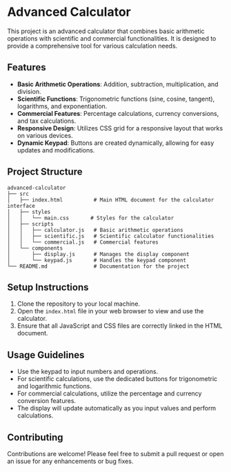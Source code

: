 # Advanced Calculator

This project is an advanced calculator that combines basic arithmetic operations with scientific and commercial functionalities. It is designed to provide a comprehensive tool for various calculation needs.

## Features

- **Basic Arithmetic Operations**: Addition, subtraction, multiplication, and division.
- **Scientific Functions**: Trigonometric functions (sine, cosine, tangent), logarithms, and exponentiation.
- **Commercial Features**: Percentage calculations, currency conversions, and tax calculations.
- **Responsive Design**: Utilizes CSS grid for a responsive layout that works on various devices.
- **Dynamic Keypad**: Buttons are created dynamically, allowing for easy updates and modifications.

## Project Structure

```
advanced-calculator
├── src
│   ├── index.html          # Main HTML document for the calculator interface
│   ├── styles
│   │   └── main.css       # Styles for the calculator
│   ├── scripts
│   │   ├── calculator.js   # Basic arithmetic operations
│   │   ├── scientific.js   # Scientific calculator functionalities
│   │   └── commercial.js   # Commercial features
│   └── components
│       ├── display.js      # Manages the display component
│       └── keypad.js       # Handles the keypad component
└── README.md               # Documentation for the project
```

## Setup Instructions

1. Clone the repository to your local machine.
2. Open the `index.html` file in your web browser to view and use the calculator.
3. Ensure that all JavaScript and CSS files are correctly linked in the HTML document.

## Usage Guidelines

- Use the keypad to input numbers and operations.
- For scientific calculations, use the dedicated buttons for trigonometric and logarithmic functions.
- For commercial calculations, utilize the percentage and currency conversion features.
- The display will update automatically as you input values and perform calculations.

## Contributing

Contributions are welcome! Please feel free to submit a pull request or open an issue for any enhancements or bug fixes.